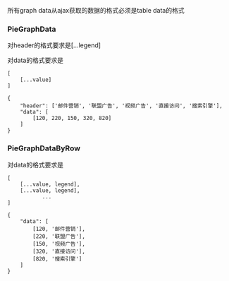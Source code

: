 所有graph data从ajax获取的数据的格式必须是table data的格式

### PieGraphData

对header的格式要求是[...legend]

对data的格式要求是

```
[
    [...value]
]

```

```
{
    "header": ['邮件营销', '联盟广告', '视频广告', '直接访问', '搜索引擎'],
    "data": [
        [120, 220, 150, 320, 820]
    ]
}
```

### PieGraphDataByRow

对data的格式要求是

```
[
    [...value, legend],
    [...value, legend],
           ...
]

```

```
{
    "data": [
        [120, '邮件营销'],
        [220, '联盟广告'],
        [150, '视频广告'],
        [320, '直接访问'],
        [820, '搜索引擎']
    ]
}
```
